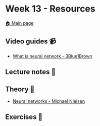 # Week 13 - Resources

[:house: Main page](https://github.com/kokchun/Maskininlarning-AI21)

## Video guides :video_camera:
- [What is neural network - 3Blue1Brown](https://www.youtube.com/watch?v=aircAruvnKk)

## Lecture notes :book:


## Theory :book:
- [Neural networks - Michael Nielsen](http://neuralnetworksanddeeplearning.com/chap1.html)



## Exercises :running:


